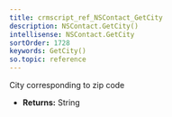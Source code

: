 ```yaml
---
title: crmscript_ref_NSContact_GetCity
description: NSContact.GetCity()
intellisense: NSContact.GetCity
sortOrder: 1728
keywords: GetCity()
so.topic: reference
---
```



City corresponding to zip code



* **Returns:** String


